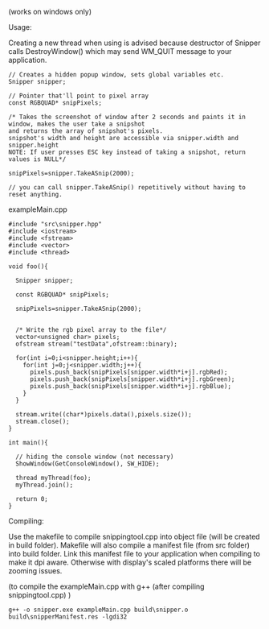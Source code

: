 (works on windows only)

Usage:

Creating a new thread when using is advised because destructor of Snipper calls DestroyWindow() which may send WM_QUIT message to your application.

```
// Creates a hidden popup window, sets global variables etc.
Snipper snipper; 

// Pointer that'll point to pixel array
const RGBQUAD* snipPixels; 

/* Takes the screenshot of window after 2 seconds and paints it in window, makes the user take a snipshot
and returns the array of snipshot's pixels.
snipshot's width and height are accessible via snipper.width and snipper.height
NOTE: If user presses ESC key instead of taking a snipshot, return values is NULL*/

snipPixels=snipper.TakeASnip(2000);

// you can call snipper.TakeASnip() repetitively without having to reset anything.
```

exampleMain.cpp
```
#include "src\snipper.hpp"
#include <iostream>
#include <fstream>
#include <vector>
#include <thread>

void foo(){
  
  Snipper snipper;

  const RGBQUAD* snipPixels;

  snipPixels=snipper.TakeASnip(2000);


  /* Write the rgb pixel array to the file*/
  vector<unsigned char> pixels;
  ofstream stream("testData",ofstream::binary);
  
  for(int i=0;i<snipper.height;i++){
    for(int j=0;j<snipper.width;j++){
      pixels.push_back(snipPixels[snipper.width*i+j].rgbRed);
      pixels.push_back(snipPixels[snipper.width*i+j].rgbGreen);
      pixels.push_back(snipPixels[snipper.width*i+j].rgbBlue);
    }
  }

  stream.write((char*)pixels.data(),pixels.size());
  stream.close();
}

int main(){

  // hiding the console window (not necessary)
  ShowWindow(GetConsoleWindow(), SW_HIDE);

  thread myThread(foo);
  myThread.join();
  
  return 0;
}
```

Compiling:

Use the makefile to compile snippingtool.cpp into object file (will be created in build folder). Makefile will also compile a manifest file (from src folder) into build folder. Link this manifest file to your application when compiling to make it dpi aware. Otherwise with display's scaled platforms there will be zooming issues.

(to compile the exampleMain.cpp with g++ (after compiling snippingtool.cpp) )

``` g++ -o snipper.exe exampleMain.cpp build\snipper.o build\snipperManifest.res -lgdi32 ```

